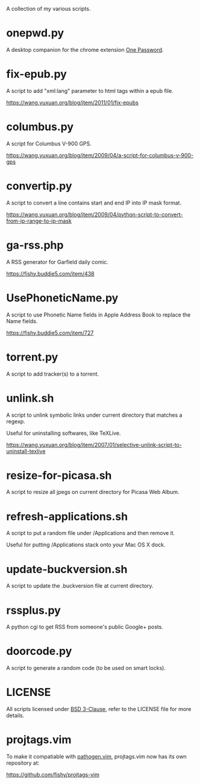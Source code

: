 A collection of my various scripts.

onepwd.py
=========

A desktop companion for the chrome extension [One Password](https://chrome.google.com/webstore/detail/pahmlghhaoabdlhnkmmjbkcmdamjccjj).

fix-epub.py
===========

A script to add "xml:lang" parameter to html tags within a epub file.

https://wang.yuxuan.org/blog/item/2011/01/fix-epubs

columbus.py
===========

A script for Columbus V-900 GPS.

https://wang.yuxuan.org/blog/item/2009/04/a-script-for-columbus-v-900-gps

convertip.py
============

A script to convert a line contains start and end IP into IP mask format. 

https://wang.yuxuan.org/blog/item/2009/04/python-script-to-convert-from-ip-range-to-ip-mask

ga-rss.php
==========

A RSS generator for Garfield daily comic.

https://fishy.buddie5.com/item/438

UsePhoneticName.py
==================

A script to use Phonetic Name fields in Apple Address Book to replace the Name fields.

https://fishy.buddie5.com/item/727

torrent.py
==========

A script to add tracker(s) to a torrent.

unlink.sh
=========

A script to unlink symbolic links under current directory that matches a regexp.

Useful for uninstalling softwares, like TeXLive.

https://wang.yuxuan.org/blog/item/2007/01/selective-unlink-script-to-uninstall-texlive

resize-for-picasa.sh
====================

A script to resize all jpegs on current directory for Picasa Web Album.

refresh-applications.sh
=======================

A script to put a random file under /Applications and then remove it.

Useful for putting /Applications stack onto your Mac OS X dock.

update-buckversion.sh
=====================

A script to update the .buckversion file at current directory.

rssplus.py
==========

A python cgi to get RSS from someone's public Google+ posts.

doorcode.py
===========

A script to generate a random code (to be used on smart locks).

LICENSE
=======

All scripts licensed under
[BSD 3-Clause](https://opensource.org/licenses/BSD-3-Clause),
refer to the LICENSE file for more details.

projtags.vim
============

To make it compatiable with [pathogen.vim](https://github.com/tpope/vim-pathogen), projtags.vim now has its own repository at:

https://github.com/fishy/projtags-vim
